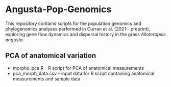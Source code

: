 # Angusta-Pop-Genomics
This repository contains scripts for the population genomics and phylogenomics analyses performed in Curran et al. (2021 - preprint), exploring gene flow dynamics and dispersal history in the grass _Alloteropsis angusta_.

## PCA of anatomical variation
- morpho_pca.R - R script for PCA of anatomical measurements
- pca_morph_data.csv - input data for R script containing anatomical measurements and sample data
